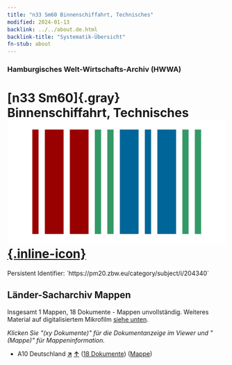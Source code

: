 ```yaml
---
title: "n33 Sm60 Binnenschiffahrt, Technisches"
modified: 2024-01-13
backlink: ../../about.de.html
backlink-title: "Systematik-Übersicht"
fn-stub: about
---
```


### Hamburgisches Welt-Wirtschafts-Archiv (HWWA)

# [n33 Sm60]{.gray}&#8201; Binnenschiffahrt, Technisches &#160; [![Wikidata](/images/Wikidata-logo.svg "Wikidata"){.inline-icon}](http://www.wikidata.org/entity/Q104711218)

<div class="hint">Persistent Identifier: `https://pm20.zbw.eu/category/subject/i/204340`</div>







## Länder-Sacharchiv Mappen






Insgesamt 1 Mappen, 18 Dokumente - Mappen unvollständig. Weiteres Material auf digitalisiertem Mikrofilm [siehe unten](#filmsections).

_Klicken Sie "(xy Dokumente)" für die Dokumentanzeige im Viewer und "(Mappe)" für Mappeninformation._



- A10 Deutschland [**&nearr;**](../../../geo/i/126128/about.de.html "Deutschland (alle Mappen)") [**&uarr;**](../../../geo/about.de.html#A10 "Ländersystematik") (<a href="https://pm20.zbw.eu/iiifview/folder/sh/126128,204340" title="über: Deutschland : Binnenschiffahrt, Technisches" target="_blank">18 Dokumente</a>) ([Mappe](../../../../folder/sh/1261xx/126128/2043xx/204340/about.de.html))



<a id="filmsections" />













